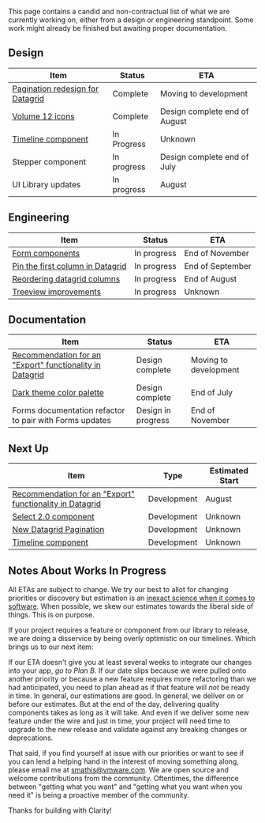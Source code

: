 This page contains a candid and non-contractual list of what we are currently working on,
either from a design or engineering standpoint. Some work might already be finished
but awaiting proper documentation.

## Design
Item|Status|ETA
----|----|----
[Pagination redesign for Datagrid](https://github.com/vmware/clarity/issues/1384)|Complete|Moving to development
[Volume 12 icons](https://github.com/vmware/clarity/issues/2222)|Complete|Design complete end of August
[Timeline component](https://github.com/vmware/clarity/issues/1633)|In Progress|Unknown
Stepper component|In progress|Design complete end of July
UI Library updates|In progress|August

## Engineering
Item|Status|ETA
----|----|----
[Form components](https://github.com/vmware/clarity/issues/1878)|In progress|End of November
[Pin the first column in Datagrid](https://github.com/vmware/clarity/issues/1586)|In progress|End of September
[Reordering datagrid columns](https://github.com/vmware/clarity/issues/1771)|In progress|End of August
[Treeview improvements](https://github.com/vmware/clarity/issues/1400)|In progress|Unknown

## Documentation
Item|Status|ETA
----|----|----
[Recommendation for an "Export" functionality in Datagrid](https://github.com/vmware/clarity/issues/2286)|Design complete|Moving to development
[Dark theme color palette](https://github.com/vmware/clarity/issues/2390)|Design complete|End of July
Forms documentation refactor to pair with Forms updates|Design in progress|End of November

## Next Up
Item|Type|Estimated Start
----|----|----
[Recommendation for an "Export" functionality in Datagrid](https://github.com/vmware/clarity/issues/2286)|Development|August
[Select 2.0 component](https://github.com/vmware/clarity/issues/248)|Development|Unknown
[New Datagrid Pagination](https://github.com/vmware/clarity/issues/2361)|Development|Unknown
[Timeline component](https://github.com/vmware/clarity/issues/1633)|Development|Unknown

## Notes About Works In Progress

All ETAs are subject to change. We try our best to allot for changing priorities or discovery but estimation is an [inexact science when it comes to software](https://techcrunch.com/2016/04/30/estimate-thrice-develop-once/). When possible, we skew our estimates towards the liberal side of things. This is on purpose.

If your project requires a feature or component from our library to release, we are doing a disservice by being overly optimistic on our timelines. Which brings us to our next item:

If our ETA doesn't give you at least several weeks to integrate our changes into your app, _go to Plan B_. If our date slips because we were pulled onto another priority or because a new feature requires more refactoring than we had anticipated, you need to plan ahead as if that feature will _not_ be ready in time. In general, our estimations are good. In general, we deliver on or before our estimates. But at the end of the day, delivering quality components takes as long as it will take. And even if we deliver some new feature under the wire and just in time, your project will need time to upgrade to the new release and validate against any breaking changes or deprecations.

That said, if you find yourself at issue with our priorities or want to see if you can lend a helping hand in the interest of moving something along, please email me at [smathis@vmware.com](mailto:smathis@vmware.coml). We are open source and welcome contributions from the community. Oftentimes, the difference between "getting what you want" and "getting what you want when you need it" is being a proactive member of the community.

Thanks for building with Clarity!
